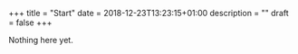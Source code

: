 +++
title = "Start"
date = 2018-12-23T13:23:15+01:00
description = ""
draft = false
+++

Nothing here yet.